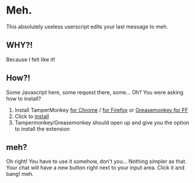 # Meh.

This absolutely useless userscript edits your last message to meh.

## WHY?!

Because I felt like it!

## How?!

Some Javascript here, some request there, some... Oh? You were asking how to install?  

1. Install TamperMonkey [for Chrome](https://chrome.google.com/webstore/detail/tampermonkey/dhdgffkkebhmkfjojejmpbldmpobfkfo)  / [for Firefox](https://addons.mozilla.org/en-US/firefox/addon/tampermonkey/) or [Greasemonkey for FF](https://addons.mozilla.org/en-US/firefox/addon/greasemonkey/)
2. Click to [install](https://github.com/Daksh14/FoodEdit/raw/master/Meh.user.js)
3. Tampermonkey/Greasemonkey should open up and give you the option to install the extension

## meh?

Oh right! You have to use it somehow, don't you... Nothing simpler as that. Your chat will have a new button right next to your input area. Click it and bang! meh.

